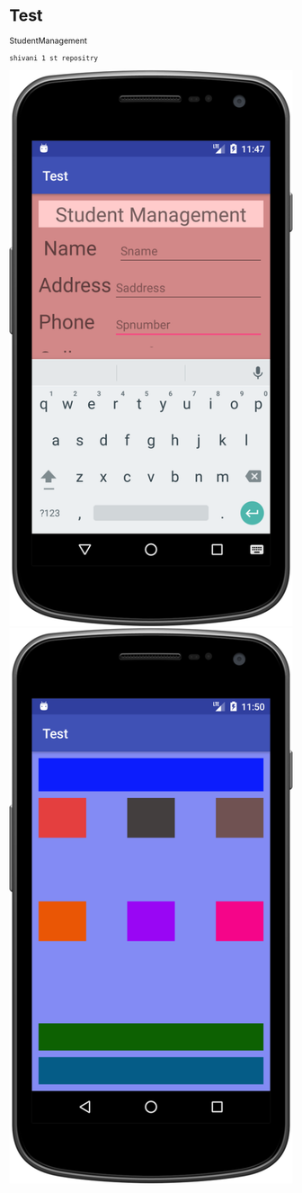 # Test
StudentManagement
```
shivani 1 st repositry
```
![alt text](https://github.com/shiwaniRawat/Test/blob/master/device-2018-07-04-114724.png)
![alt text](https://github.com/shiwaniRawat/Test/blob/master/device-2018-07-03-115110.png)
